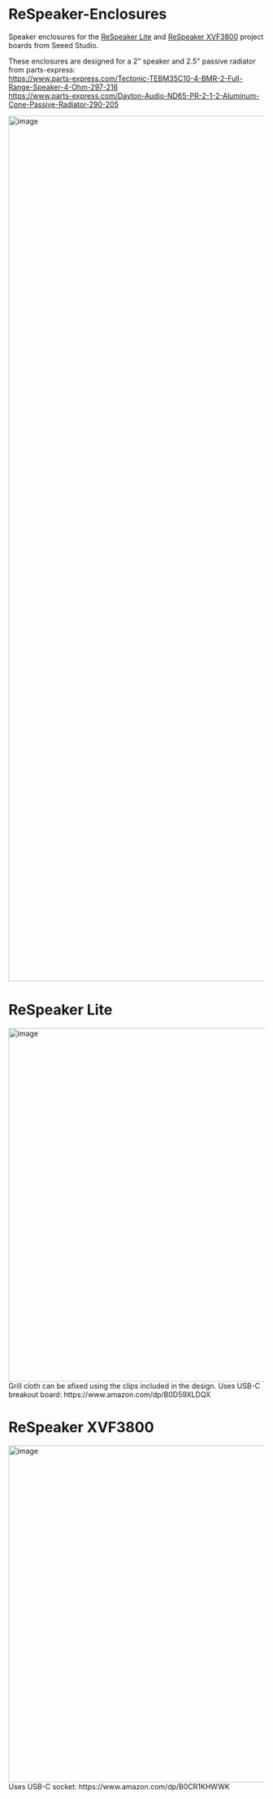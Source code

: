 # ReSpeaker-Enclosures
Speaker enclosures for the [ReSpeaker Lite](https://wiki.seeedstudio.com/reSpeaker_usb_v3/) and [ReSpeaker XVF3800](https://wiki.seeedstudio.com/respeaker_xvf3800_introduction/) project boards from Seeed Studio.

These enclosures are designed for a 2" speaker and 2.5" passive radiator from parts-express:<br>
https://www.parts-express.com/Tectonic-TEBM35C10-4-BMR-2-Full-Range-Speaker-4-Ohm-297-216<br>
https://www.parts-express.com/Dayton-Audio-ND65-PR-2-1-2-Aluminum-Cone-Passive-Radiator-290-205

<img width="3456" height="1702" alt="image" src="https://github.com/user-attachments/assets/7e7e2b6c-ade8-4802-9f66-931cdb18f467" />

<h1>ReSpeaker Lite</h1>
<img width="892" height="695" alt="image" src="https://github.com/user-attachments/assets/9e25a033-6d05-460f-aea3-478bfa5bcce0" /><br>
Grill cloth can be afixed using the clips included in the design.
Uses USB-C breakout board: https://www.amazon.com/dp/B0D59XLDQX

<h1>ReSpeaker XVF3800</h1>
<img width="596" height="662" alt="image" src="https://github.com/user-attachments/assets/a8e08069-abf5-4349-8545-312ed91655cc" /><br>
Uses USB-C socket: https://www.amazon.com/dp/B0CR1KHWWK
